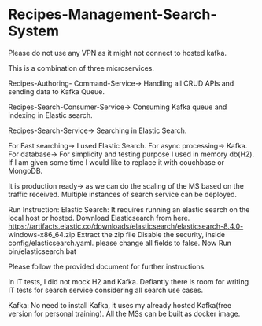 # Recipes-Management-Search-System
Please do not use any VPN as it might not connect to hosted kafka.

This is a combination of three microservices.

Recipes-Authoring- Command-Service→ Handling all CRUD APIs and sending data to Kafka Queue.

Recipes-Search-Consumer-Service→ Consuming Kafka queue and indexing in Elastic search.

Recipes-Search-Service→ Searching in Elastic Search.

For Fast searching-> I used Elastic Search.
For async processing→ Kafka.
For database-> For simplicity and testing purpose I used in memory db(H2). If I am given some time I would like to replace it with couchbase or MongoDB.

It is production ready→ as we can do the scaling of the MS based on the traffic received.
Multiple instances of search service can be deployed.

Run Instruction:
Elastic Search:
It requires running an elastic search on the local host or hosted.
Download Elasticsearch from here. https://artifacts.elastic.co/downloads/elasticsearch/elasticsearch-8.4.0-
windows-x86_64.zip
Extract the zip file
Disable the security, inside config/elasticsearch.yaml. please change all fields to false.
Now Run bin/elasticsearch.bat

Please follow the provided document for further instructions.


In IT tests, I did not mock H2 and Kafka.
Defiantly there is room for writing IT tests for search service considering all search use cases.

Kafka: No need to install Kafka, it uses my already hosted Kafka(free version for personal training).
All the MSs can be built as docker image.
